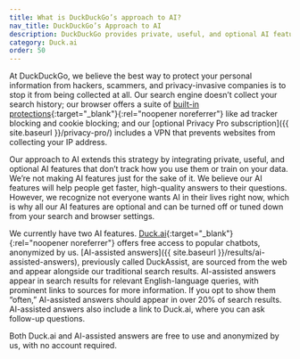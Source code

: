 ```yaml
---
title: What is DuckDuckGo’s approach to AI?
nav_title: DuckDuckGo’s Approach to AI
description: DuckDuckGo provides private, useful, and optional AI features to people who want the benefits of AI without the privacy risks
category: Duck.ai
order: 50
---
```


At DuckDuckGo, we believe the best way to protect your personal information from hackers, scammers, and privacy-invasive companies is to stop it from being collected at all. Our search engine doesn’t collect your search history; our browser offers a suite of [built-in protections](https://duckduckgo.com/compare-privacy){:target="\_blank"}{:rel="noopener noreferrer"} like ad tracker blocking and cookie blocking; and our [optional Privacy Pro subscription]({{ site.baseurl }}/privacy-pro/) includes a VPN that prevents websites from collecting your IP address.

Our approach to AI extends this strategy by integrating private, useful, and optional AI features that don’t track how you use them or train on your data. We’re not making AI features just for the sake of it. We believe our AI features will help people get faster, high-quality answers to their questions. However, we recognize not everyone wants AI in their lives right now, which is why all our AI features are optional and can be turned off or tuned down from your search and browser settings.

We currently have two AI features. [Duck.ai](https://duck.ai){:target="\_blank"}{:rel="noopener noreferrer"} offers free access to popular chatbots, anonymized by us. [AI-assisted answers]({{ site.baseurl }}/results/ai-assisted-answers), previously called DuckAssist, are sourced from the web and appear alongside our traditional search results. AI-assisted answers appear in search results for relevant English-language queries, with prominent links to sources for more information. If you opt to show them “often,” AI-assisted answers should appear in over 20% of search results. AI-assisted answers also include a link to Duck.ai, where you can ask follow-up questions.

Both Duck.ai and AI-assisted answers are free to use and anonymized by us, with no account required.
